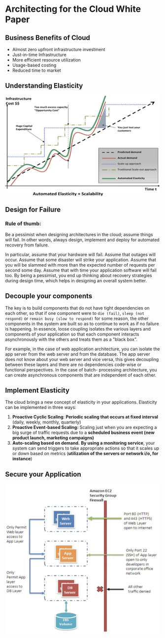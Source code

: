 # Architecting for the Cloud White Paper

## Business Benefits of Cloud

* Almost zero upfront infrastructure investment
* Just-in-time Infrastructure 
* More efficient resource utilization 
* Usage-based costing 
* Reduced time to market 

## Understanding Elasticity

![Alt Image Text](images/6_1.jpg "body image")

## Design for Failure 

### Rule of thumb: 

Be a pessimist when designing architectures in the cloud; assume things will fail. In other words, always design, implement and deploy for automated recovery from failure. 

In particular, assume that your hardware will fail. Assume that outages will occur. Assume that some disaster will strike your application. Assume that you will be slammed with more than the expected number of requests per second 
some day. Assume that with time your application software will fail too. By being a pessimist, you end up thinking about recovery strategies during design time, which helps in designing an overall system better. 


## Decouple your components 

The key is to build components that do not have tight dependencies on each other, so that if one component were to `die (fail)`, `sleep (not respond)` or `remain busy (slow to respond)` for some reason, the other components in the system are built so as to continue to work as if no failure is happening. In essence, loose coupling isolates the various layers and components of your application so that each component interacts asynchronously with the others and treats them as a "black box". 

For example, in the case of web application architecture, you can isolate the app server from the web server and from the database. The app server does not know about your web server and vice versa, this gives decoupling between these layers and there are no dependencies code-wise or functional perspectives. In the case of batch- processing architecture, you can create asynchronous components that are independent of each other. 


## Implement Elasticity

The cloud brings a new concept of elasticity in your applications. Elasticity can be implemented in three ways: 

1. **Proactive Cyclic Scaling**: **Periodic scaling that occurs at fixed interval** (daily, weekly, monthly, quarterly) 
2. **Proactive Event-based Scaling:** Scaling just when you are expecting a big surge of traffic requests due to a **scheduled business event (new product launch, marketing campaigns)** 
3. **Auto-scaling based on demand.** **By using a monitoring service**, your system can send triggers to take appropriate actions so that it scales up or down based on metrics (**utilization of the servers or network i/o, for instance**) 


## Secure your Application

![Alt Image Text](images/6_2.jpg "body image")
 

